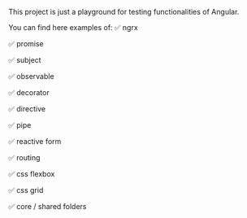 This project is just a playground for testing functionalities of Angular.

You can find here examples of:
:white_check_mark: ngrx

:white_check_mark: promise

:white_check_mark: subject

:white_check_mark: observable

:white_check_mark: decorator

:white_check_mark: directive

:white_check_mark: pipe

:white_check_mark: reactive form

:white_check_mark: routing

:white_check_mark: css flexbox

:white_check_mark: css grid

:white_check_mark: core / shared folders
